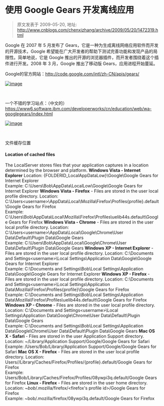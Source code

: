 # 使用 Google Gears 开发离线应用 
> 原文发表于 2009-05-20, 地址: http://www.cnblogs.com/chenxizhang/archive/2009/05/20/1472319.html 


Google 在 2007 年 5 月发布了 Gears，它是一种为生成离线网络应用软件而开发的开源技术，Google 希望能在广大开发者的帮助下测试完善功能和发现产品的局限性。简单地说，它是 Google 推出的开源的浏览器插件，而开发者围绕着这个插件进行开发。2008 年 3 月，Google 推出了移动版 Gears，应用进程开始蔓延。

 Google的官方网站：<http://code.google.com/intl/zh-CN/apis/gears/>

 [![image](http://images.cnblogs.com/cnblogs_com/chenxizhang/WindowsLiveWriter/GoogleGears_12838/image_thumb_1.png "image")](http://images.cnblogs.com/cnblogs_com/chenxizhang/WindowsLiveWriter/GoogleGears_12838/image_4.png) 

  

 一个不错的学习站点：（中文的）<https://www6.software.ibm.com/developerworks/cn/education/web/wa-googlegears/index.html>

 [![image](http://images.cnblogs.com/cnblogs_com/chenxizhang/WindowsLiveWriter/GoogleGears_12838/image_thumb.png "image")](http://images.cnblogs.com/cnblogs_com/chenxizhang/WindowsLiveWriter/GoogleGears_12838/image_2.png) 

  

 文件缓存位置

 #### Location of cached files

 The LocalServer stores files that your application captures in a location determined by the browser and platform. **Windows Vista - Internet Explorer** Location: {FOLDERID\_LocalAppDataLow}\Google\Google Gears for Internet Explorer  
Example: C:\Users\Bob\AppData\LocalLow\Google\Google Gears for Internet Explorer **Windows Vista - Firefox** - Files are stored in the user local profile directory. Location: C:\Users\<username>\AppData\Local\Mozilla\Firefox\Profiles\{profile}.default\Google Gears for Firefox  
Example: C:\Users\Bob\AppData\Local\Mozilla\Firefox\Profiles\uelib44s.default\Google Gears for Firefox **Windows Vista - Chrome** - Files are stored in the user local profile directory. Location: C:\Users\<username>\AppData\Local\Google\Chrome\User Data\Default\Plugin Data\Google Gears  
Example: C:\Users\Bob\AppData\Local\Google\Chrome\User Data\Default\Plugin Data\Google Gears **Windows XP - Internet Explorer** - Files are stored in the user local profile directory. Location: C:\Documents and Settings\<username>\Local Settings\Application Data\Google\Google Gears for Internet Explorer  
Example: C:\Documents and Settings\Bob\Local Settings\Application Data\Google\Google Gears for Internet Explorer **Windows XP - Firefox** - Files are stored in the user local profile directory. Location: C:\Documents and Settings\<username>\Local Settings\Application Data\Mozilla\Firefox\Profiles\{profile}\Google Gears for Firefox  
Example: C:\Documents and Settings\Bob\Local Settings\Application Data\Mozilla\Firefox\Profiles\uelib44s.default\Google Gears for Firefox **Windows XP - Chrome** - Files are stored in the user local profile directory. Location: C:\Documents and Settings\<username>\Local Settings\Application Data\Google\Chrome\User Data\Default\Plugin Data\Google Gears  
Example: C:\Documents and Settings\Bob\Local Settings\Application Data\Google\Chrome\User Data\Default\Plugin Data\Google Gears **Mac OS X - Safari** - Files are stored in the user Application Support directory. Location: ~/Library/Application Support/Google/Google Gears for Safari  
Example: /Users/Bob/Library/Application Support/Google/Google Gears for Safari **Mac OS X - Firefox** - Files are stored in the user local profile directory. Location: Users/<username>/Library/Caches/Firefox/Profiles/{profile}.default/Google Gears for Firefox  
Example: Users/Bob/Library/Caches/Firefox/Profiles/08ywpi3q.default/Google Gears for Firefox **Linux - Firefox** - Files are stored in the user home directory. Location: ~*bob*/.mozilla/firefox/<firefox's profile id>/Google Gears for Firefox  
Example: ~bob/.mozilla/firefox/08ywpi3q.default/Google Gears for Firefox 





































